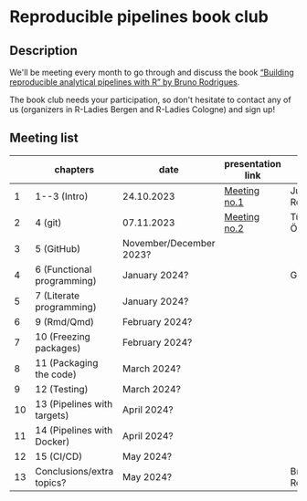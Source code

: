 # Reproducible pipelines book club



## Description

We'll be meeting every month to go through and discuss the book
[“Building reproducible analytical pipelines with R” by Bruno Rodrigues](https://raps-with-r.dev/).

The book club needs your participation, so don't hesitate to contact any of
us (organizers in R-Ladies Bergen and R-Ladies Cologne) and sign up!

## Meeting list

|   | chapters | date | presentation link | presenter | notes |
|---|---------|------|-------------------|-----------|-------|
| 1 | 1--3 (Intro)  | 24.10.2023 |  [Meeting no.1](Meeting_01/JRomanowska_presentation_2023-10-24.html)  | Julia Romanowska | | 
| 2 | 4 (git) | 07.11.2023 | [Meeting no.2]() | Türküler Özgümüş | |
| 3 | 5 (GitHub) | November/December 2023? |  |  |  |
| 4 | 6 (Functional programming) | January 2024? |  | Gabe Winter |  |
| 5 | 7 (Literate programming) | January 2024? |  |  |  |
| 6 | 9 (Rmd/Qmd) | February 2024? |  |  |  |
| 7 | 10 (Freezing packages) | February 2024? |  |  |  |
| 8 | 11 (Packaging the code) | March 2024? |  |  |  |
| 9 | 12 (Testing) | March 2024? |  |  |  |
| 10 | 13 (Pipelines with targets) | April 2024? | |  |  |
| 11 | 14 (Pipelines with Docker) | April 2024? |  |  |  |
| 12 | 15 (CI/CD) | May 2024? |  |  |  |
| 13 | Conclusions/extra topics? | May 2024? |  | Bruno Rodrigues |  |
